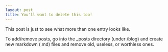 ```yaml
---
layout: post
title: You'll want to delete this too!
---
```


This post is just to see what more than one entry looks like.

To add/remove posts, go into the _posts directory (under /blog) and create new markdown (.md) files and remove old, useless, or worthless ones.
